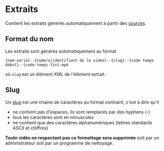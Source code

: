 # Extraits

Contient les extraits générés automatiquement à partir des [sources](../sources/README.md).

## Format du nom

Les extraits sont générés automatiquement au format 

~~~
{nom-serie}--{numero|identifiant de la video}--{slug}--{code temps début}--{code-temps-fin}.mp4
~~~

où `slug` est un élément XML de l'élément extrait. 

## Slug

Un [slug](https://fr.wikipedia.org/wiki/Slug_(journalisme)) est une chaine de caractères au format contraint, c'est à dire qu'il

- ne contient pas d'espaces, ils sont remplacés par des hyphens (-)
- tous les caractères sont en minuscules
- ne contient que des caractères alphanumériques (lettres standards ASCII et chiffres)

**Toute vidéo ne respectant pas ce formattage sera supprimée** soit par un administrateur soit par un programme de nettoyage.